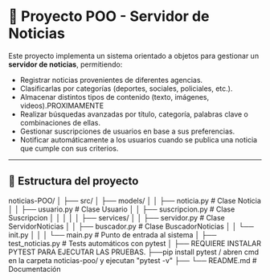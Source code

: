# 📰 Proyecto POO - Servidor de Noticias

Este proyecto implementa un sistema orientado a objetos para gestionar un **servidor de noticias**, permitiendo:

- Registrar noticias provenientes de diferentes agencias.
- Clasificarlas por categorías (deportes, sociales, policiales, etc.).
- Almacenar distintos tipos de contenido (texto, imágenes, videos).PROXIMAMENTE
- Realizar búsquedas avanzadas por título, categoría, palabras clave o combinaciones de ellas.
- Gestionar suscripciones de usuarios en base a sus preferencias.
- Notificar automáticamente a los usuarios cuando se publica una noticia que cumple con sus criterios.

---

## 📂 Estructura del proyecto

noticias-POO/
│
├── src/
│ ├── models/
│ │ ├── noticia.py # Clase Noticia
│ │ ├── usuario.py # Clase Usuario
│ │ ├── suscripcion.py # Clase Suscripcion
│ │ 
│ │
│ ├── services/
│ │ ├── servidor.py # Clase ServidorNoticias
│ │ ├── buscador.py # Clase BuscadorNoticias
│ │ └── init.py
│ │
│ └── main.py # Punto de entrada al sistema
│
├── test_noticias.py # Tests automáticos con pytest
│
├── REQUIERE INSTALAR PYTEST PARA EJECUTAR LAS PRUEBAS.
├──pip install pytest / abren cmd en la carpeta noticias-poo/ y ejecutan "pytest -v"
├──
└── README.md # Documentación
